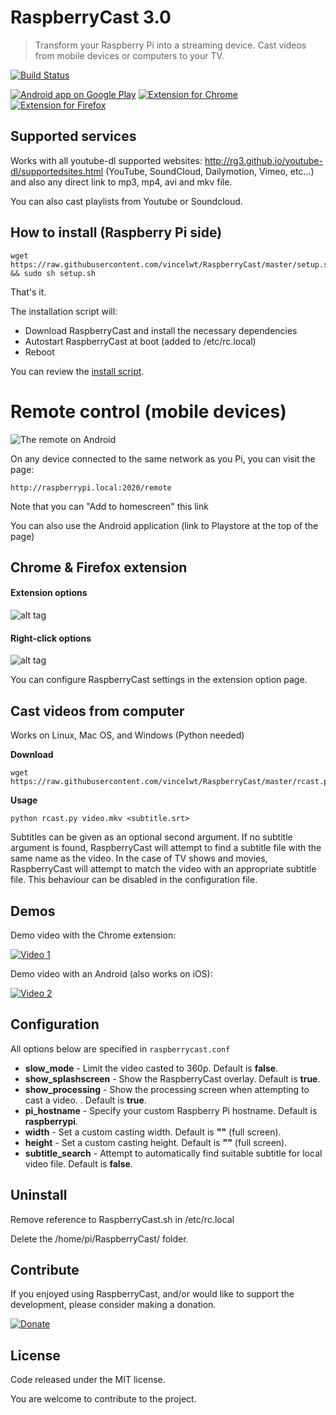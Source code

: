 # RaspberryCast 3.0
> Transform your Raspberry Pi into a streaming device.
Cast videos from mobile devices or computers to your TV.

[![Build Status](https://travis-ci.org/mheine/RaspberryCast.svg?branch=travis)](https://travis-ci.org/mheine/RaspberryCast)


[![Android app on Google Play](https://developer.android.com/images/brand/en_app_rgb_wo_60.png)](https://play.google.com/store/apps/details?id=com.kiwiidev.raspberrycast)
[![Extension for Chrome](https://developer.chrome.com/webstore/images/ChromeWebStore_BadgeWBorder_v2_206x58.png)](https://chrome.google.com/webstore/detail/raspberrycast/aikmhmnmlebhcjjdbjilohbpfljioeak)
[![Extension for Firefox](https://raw.githubusercontent.com/vincelwt/RaspberryCast/master/images/firefox.png)](https://addons.mozilla.org/firefox/addon/raspberrycast/)

## Supported services
Works with all youtube-dl supported websites: http://rg3.github.io/youtube-dl/supportedsites.html (YouTube, SoundCloud, Dailymotion, Vimeo, etc...) and also any direct link to mp3, mp4, avi and mkv file.

You can also cast playlists from Youtube or Soundcloud.

## How to install (Raspberry Pi side)

```
wget https://raw.githubusercontent.com/vincelwt/RaspberryCast/master/setup.sh && sudo sh setup.sh
```
That's it.

The installation script will:
- Download RaspberryCast and install the necessary dependencies
- Autostart RaspberryCast at boot (added to /etc/rc.local)
- Reboot

You can review the [install script](https://github.com/vincelwt/RaspberryCast/blob/master/setup.sh).

# Remote control (mobile devices)
![The remote on Android](https://raw.githubusercontent.com/vincelwt/RaspberryCast/master/images/android.png)

On any device connected to the same network as you Pi, you can visit the page:
```
http://raspberrypi.local:2020/remote
```
Note that you can "Add to homescreen" this link
 
You can also use the Android application (link to Playstore at the top of the page)

## Chrome & Firefox extension
#### Extension options
![alt tag](https://raw.githubusercontent.com/vincelwt/RaspberryCast/master/images/extension.png)

#### Right-click options
![alt tag](https://raw.githubusercontent.com/vincelwt/RaspberryCast/master/images/rightclick.png)

You can configure RaspberryCast settings in the extension option page.

## Cast videos from computer

Works on Linux, Mac OS, and Windows (Python needed)

**Download**

```
wget https://raw.githubusercontent.com/vincelwt/RaspberryCast/master/rcast.py
```

**Usage**

```
python rcast.py video.mkv <subtitle.srt>
```

Subtitles can be given as an optional second argument. If no subtitle argument is found, RaspberryCast will attempt to find a subtitle file with the same name as the video. In the case of TV shows and movies, RaspberryCast will attempt to match the video with an appropriate subtitle file. This behaviour can be disabled in the configuration file.

## Demos

Demo video with the Chrome extension:

[![Video 1](http://img.youtube.com/vi/0wEcYPSm_f8/0.jpg)](http://www.youtube.com/watch?v=0wEcYPSm_f8)

Demo video with an Android (also works on iOS):

[![Video 2](http://img.youtube.com/vi/ZafqI4ZtJkI/0.jpg)](http://www.youtube.com/watch?v=ZafqI4ZtJkI)

## Configuration
All options below are specified in `raspberrycast.conf`
 - **slow_mode** - Limit the video casted to 360p. Default is **false**.
 - **show_splashscreen** - Show the RaspberryCast overlay. Default is **true**.
 - **show_processing** - Show the processing screen when attempting to cast a video. . Default is **true**.
 - **pi_hostname** - Specify your custom Raspberry Pi hostname. Default is **raspberrypi**.
 - **width** - Set a custom casting width. Default is **""** (full screen).
 - **height** - Set a custom casting height. Default is **""** (full screen). 
 - **subtitle_search** - Attempt to automatically find suitable subtitle for local video file. Default is **false**.

## Uninstall
Remove reference to RaspberryCast.sh in /etc/rc.local

Delete the /home/pi/RaspberryCast/ folder.

## Contribute

If you enjoyed using RaspberryCast, and/or would like to support the development, please consider making a donation.

[![Donate](https://www.paypalobjects.com/en_US/i/btn/btn_donateCC_LG.gif)](https://www.paypal.com/cgi-bin/webscr?cmd=_s-xclick&hosted_button_id=XLQTUNFTN9FU8)

## License
Code released under the MIT license. 

You are welcome to contribute to the project.

